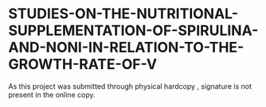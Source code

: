 # STUDIES-ON-THE-NUTRITIONAL-SUPPLEMENTATION-OF-SPIRULINA-AND-NONI-IN-RELATION-TO-THE-GROWTH-RATE-OF-V
As this project was submitted through physical hardcopy , signature is not present in the online copy.
